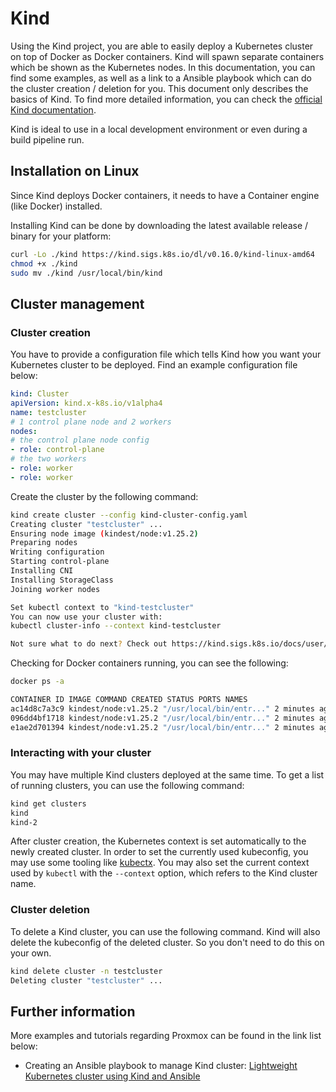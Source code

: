 # Kind

Using the Kind project, you are able to easily deploy a Kubernetes cluster on top of Docker as Docker containers. Kind will spawn separate containers which be shown as the Kubernetes nodes. In this documentation, you can find some examples, as well as a link to a Ansible playbook which can do the cluster creation / deletion for you. This document only describes the basics of Kind. To find more detailed information, you can check the [official Kind documentation](https://kind.sigs.k8s.io/docs/user/quick-start/).

Kind is ideal to use in a local development environment or even during a build pipeline run.

## Installation on Linux

Since Kind deploys Docker containers, it needs to have a Container engine (like Docker) installed.

Installing Kind can be done by downloading the latest available release / binary for your platform:

```bash
curl -Lo ./kind https://kind.sigs.k8s.io/dl/v0.16.0/kind-linux-amd64
chmod +x ./kind
sudo mv ./kind /usr/local/bin/kind
```

## Cluster management

### Cluster creation

You have to provide a configuration file which tells Kind how you want your Kubernetes cluster to be deployed. Find an example configuration file below:

```yaml
kind: Cluster
apiVersion: kind.x-k8s.io/v1alpha4
name: testcluster
# 1 control plane node and 2 workers
nodes:
# the control plane node config
- role: control-plane
# the two workers
- role: worker
- role: worker
```

Create the cluster by the following command:

```bash
kind create cluster --config kind-cluster-config.yaml
Creating cluster "testcluster" ...
Ensuring node image (kindest/node:v1.25.2)
Preparing nodes
Writing configuration
Starting control-plane
Installing CNI
Installing StorageClass
Joining worker nodes

Set kubectl context to "kind-testcluster"
You can now use your cluster with:
kubectl cluster-info --context kind-testcluster

Not sure what to do next? Check out https://kind.sigs.k8s.io/docs/user/quick-start/
```

Checking for Docker containers running, you can see the following:

```bash
docker ps -a

CONTAINER ID IMAGE COMMAND CREATED STATUS PORTS NAMES
ac14d8c7a3c9 kindest/node:v1.25.2 "/usr/local/bin/entr..." 2 minutes ago Up About a minute testcluster-worker2
096dd4bf1718 kindest/node:v1.25.2 "/usr/local/bin/entr..." 2 minutes ago Up About a minute 127.0.0.1:42319->6443/tcp testcluster-control-plane
e1ae2d701394 kindest/node:v1.25.2 "/usr/local/bin/entr..." 2 minutes ago Up About a minute testcluster-worker
```

### Interacting with your cluster

You may have multiple Kind clusters deployed at the same time. To get a list of running clusters, you can use the following command:

```bash
kind get clusters
kind
kind-2
```

After cluster creation, the Kubernetes context is set automatically to the newly created cluster. In order to set the currently used kubeconfig, you may use some tooling like [kubectx](https://github.com/ahmetb/kubectx). You may also set the current context used by `kubectl` with the `--context` option, which refers to the Kind cluster name.

### Cluster deletion

To delete a Kind cluster, you can use the following command. Kind will also delete the kubeconfig of the deleted cluster. So you don't need to do this on your own.

```bash
kind delete cluster -n testcluster
Deleting cluster "testcluster" ...
```

## Further information

More examples and tutorials regarding Proxmox can be found in the link list below:

- Creating an Ansible playbook to manage Kind cluster: [Lightweight Kubernetes cluster using Kind and Ansible](https://thedatabaseme.de/2022/04/22/lightweight-kubernetes-cluster-using-kind-and-ansible/)
